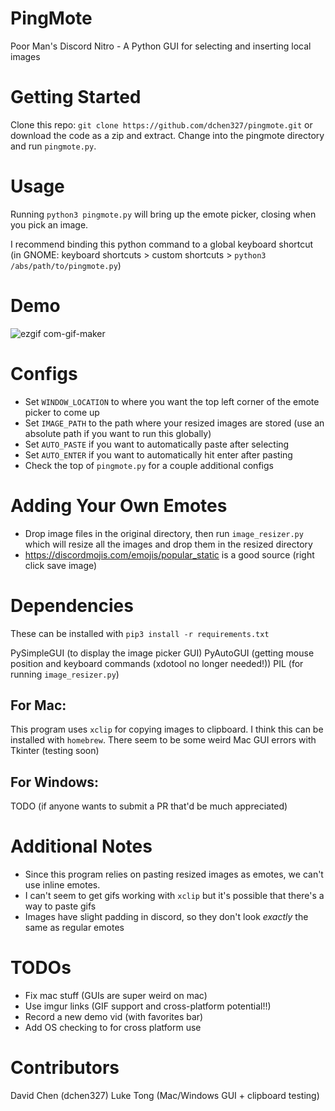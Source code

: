 # PingMote
Poor Man's Discord Nitro - A Python GUI for selecting and inserting local images
# Getting Started
Clone this repo: `git clone https://github.com/dchen327/pingmote.git` or download the code as a zip and extract. Change into the pingmote directory and run `pingmote.py`.
# Usage
Running `python3 pingmote.py` will bring up the emote picker, closing when you pick an image.

I recommend binding this python command to a global keyboard shortcut (in GNOME: keyboard shortcuts > custom shortcuts > `python3 /abs/path/to/pingmote.py`)
# Demo
![ezgif com-gif-maker](https://user-images.githubusercontent.com/37674516/107125905-81540c80-687a-11eb-9def-b4e51f2b9d32.gif)

# Configs
- Set `WINDOW_LOCATION` to where you want the top left corner of the emote picker to come up
- Set `IMAGE_PATH` to the path where your resized images are stored (use an absolute path if you want to run this globally)
- Set `AUTO_PASTE` if you want to automatically paste after selecting
- Set `AUTO_ENTER` if you want to automatically hit enter after pasting
- Check the top of `pingmote.py` for a couple additional configs

# Adding Your Own Emotes
- Drop image files in the original directory, then run `image_resizer.py` which will resize all the images and drop them in the resized directory
- https://discordmojis.com/emojis/popular_static is a good source (right click save image)

# Dependencies
These can be installed with `pip3 install -r requirements.txt`

PySimpleGUI (to display the image picker GUI)
PyAutoGUI (getting mouse position and keyboard commands (xdotool no longer needed!))
PIL (for running `image_resizer.py`)

## For Mac:
This program uses `xclip` for copying images to clipboard. I think this can be installed with `homebrew`.
There seem to be some weird Mac GUI errors with Tkinter (testing soon)

## For Windows:
TODO (if anyone wants to submit a PR that'd be much appreciated)

# Additional Notes
- Since this program relies on pasting resized images as emotes, we can't use inline emotes.
- I can't seem to get gifs working with `xclip` but it's possible that there's a way to paste gifs
- Images have slight padding in discord, so they don't look *exactly* the same as regular emotes

# TODOs
- Fix mac stuff (GUIs are super weird on mac)
- Use imgur links (GIF support and cross-platform potential!!)
- Record a new demo vid (with favorites bar)
- Add OS checking to for cross platform use

# Contributors
David Chen (dchen327)
Luke Tong (Mac/Windows GUI + clipboard testing)